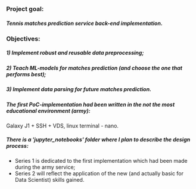 ### Project goal:
##### Tennis matches prediction service back-end implementation.

### Objectives:
##### 1) Implement robust and reusable **data preprocessing**;
##### 2) Teach ML-models for matches **prediction** (and choose the one that performs best);
##### 3) Implement **data parsing** for future matches prediction.


##### The first PoC-implementation had been written in the not the most educational environment (army): 
Galaxy J1 + SSH + VDS, linux terminal - nano.

##### There is a 'jupyter_notebooks' folder where I plan to describe the design process:
- Series 1 is dedicated to the first implementation which had been made during the army service;
- Series 2 will reflect the application of the new (and actually basic for Data Scientist) skills gained.   
